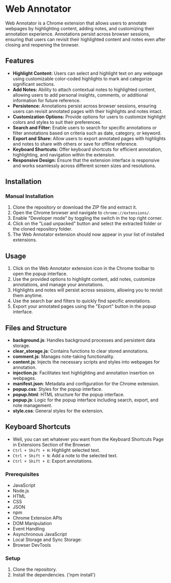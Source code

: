 # Web Annotator

Web Annotator is a Chrome extension that allows users to annotate webpages by highlighting content, adding notes, and customizing their annotation experience. Annotations persist across browser sessions, ensuring that users can revisit their highlighted content and notes even after closing and reopening the browser.

## Features

- **Highlight Content:** Users can select and highlight text on any webpage using customizable color-coded highlights to mark and categorize significant sections.
- **Add Notes:** Ability to attach contextual notes to highlighted content, allowing users to add personal insights, comments, or additional information for future reference.
- **Persistence:** Annotations persist across browser sessions, ensuring users can revisit annotated pages with their highlights and notes intact.
- **Customization Options:** Provide options for users to customize highlight colors and styles to suit their preferences.
- **Search and Filter:** Enable users to search for specific annotations or filter annotations based on criteria such as date, category, or keyword.
- **Export and Share:** Allow users to export annotated pages with highlights and notes to share with others or save for offline reference.
- **Keyboard Shortcuts:** Offer keyboard shortcuts for efficient annotation, highlighting, and navigation within the extension.
- **Responsive Design:** Ensure that the extension interface is responsive and works seamlessly across different screen sizes and resolutions.

## Installation

### Manual Installation

1. Clone the repository or download the ZIP file and extract it.
2. Open the Chrome browser and navigate to `chrome://extensions/`.
3. Enable "Developer mode" by toggling the switch in the top right corner.
4. Click on the "Load unpacked" button and select the extracted folder or the cloned repository folder.
5. The Web Annotator extension should now appear in your list of installed extensions.

## Usage
1. Click on the Web Annotator extension icon in the Chrome toolbar to open the popup interface.
2. Use the provided options to highlight content, add notes, customize annotations, and manage your annotations.
3. Highlights and notes will persist across sessions, allowing you to revisit them anytime.
4. Use the search bar and filters to quickly find specific annotations.
5. Export your annotated pages using the "Export" button in the popup interface.

## Files and Structure

- **background.js**: Handles background processes and persistent data storage.
- **clear_storage.js**: Contains functions to clear stored annotations.
- **comment.js**: Manages note-taking functionality.
- **content.js**: Injects the necessary scripts and styles into webpages for annotation.
- **injection.js**: Facilitates text highlighting and annotation insertion on webpages.
- **manifest.json**: Metadata and configuration for the Chrome extension.
- **popup.css**: Styles for the popup interface.
- **popup.html**: HTML structure for the popup interface.
- **popup.js**: Logic for the popup interface including search, export, and note management.
- **style.css**: General styles for the extension.

## Keyboard Shortcuts
- Well, you can set whatever you want from the Keyboard Shortcuts Page in Extensions Section of the Browser.
- `Ctrl + Shift + H`: Highlight selected text.
- `Ctrl + Shift + N`: Add a note to the selected text.
- `Ctrl + Shift + E`: Export annotations.

### Prerequisites

- JavaScript
- Node.js
- HTML
- CSS
- JSON
- npm
- Chrome Extension APIs
- DOM Manipulation
- Event Handling
- Asynchronous JavaScript
- Local Storage and Sync Storage:
- Browser DevTools

### Setup

1. Clone the repository.
2. Install the dependencies. ('npm install') 

